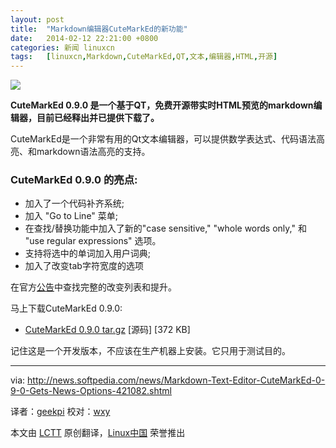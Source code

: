 ```yaml
---
layout: post
title:	"Markdown编辑器CuteMarkEd的新功能"
date:	2014-02-12 22:21:00 +0800 
categories:	新闻 linuxcn 
tags:	[linuxcn,Markdown,CuteMarkEd,QT,文本,编辑器,HTML,开源]
---
```



![](/Asserts/Images//attachment/album/201402/12/221101wdkv87g87022s7kg.png)


**CuteMarkEd 0.9.0 是一个基于QT，免费开源带实时HTML预览的markdown编辑器，目前已经释出并已提供下载了。**


CuteMarkEd是一个非常有用的Qt文本编辑器，可以提供数学表达式、代码语法高亮、和markdown语法高亮的支持。


### CuteMarkEd 0.9.0 的亮点:


* 加入了一个代码补齐系统;
* 加入 "Go to Line" 菜单;
* 在查找/替换功能中加入了新的"case sensitive," "whole words only," 和 "use regular expressions" 选项。
* 支持将选中的单词加入用户词典;
* 加入了改变tab字符宽度的选项


在官方[公告](http://qt-apps.org/content/show.php/CuteMarkEd?content=158801)中查找完整的改变列表和提升。


马上下载CuteMarkEd 0.9.0:


* [CuteMarkEd 0.9.0 tar.gz](https://github.com/cloose/CuteMarkEd/archive/v0.9.0.tar.gz) [源码] [372 KB]


记住这是一个开发版本，不应该在生产机器上安装。它只用于测试目的。




---


via: <http://news.softpedia.com/news/Markdown-Text-Editor-CuteMarkEd-0-9-0-Gets-News-Options-421082.shtml>


译者：[geekpi](https://github.com/geekpi) 校对：[wxy](https://github.com/wxy)


本文由 [LCTT](https://github.com/LCTT/TranslateProject) 原创翻译，[Linux中国](http://linux.cn/) 荣誉推出
